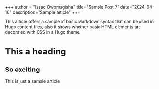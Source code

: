 +++ 
author = "Isaac Owomugisha" 
title="Sample Post 7" 
date="2024-04-16" 
description="Sample article"
+++

This article offers a sample of basic Markdown syntax that can be used in Hugo content files, also it shows whether basic HTML elements are decorated with CSS in a Hugo theme.

# This a heading
## So exciting
This is just a sample article

